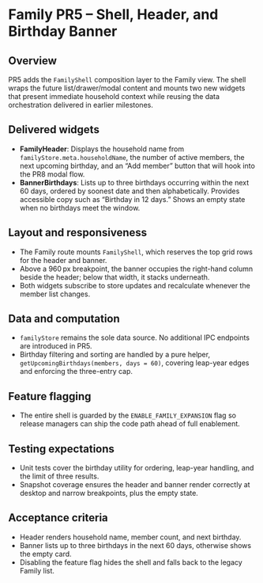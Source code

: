 # Family PR5 – Shell, Header, and Birthday Banner

## Overview
PR5 adds the `FamilyShell` composition layer to the Family view. The shell wraps the future list/drawer/modal content and mounts two new widgets that present immediate household context while reusing the data orchestration delivered in earlier milestones.

## Delivered widgets
- **FamilyHeader**: Displays the household name from `familyStore.meta.householdName`, the number of active members, the next upcoming birthday, and an “Add member” button that will hook into the PR8 modal flow.
- **BannerBirthdays**: Lists up to three birthdays occurring within the next 60 days, ordered by soonest date and then alphabetically. Provides accessible copy such as “Birthday in 12 days.” Shows an empty state when no birthdays meet the window.

## Layout and responsiveness
- The Family route mounts `FamilyShell`, which reserves the top grid rows for the header and banner.
- Above a 960 px breakpoint, the banner occupies the right-hand column beside the header; below that width, it stacks underneath.
- Both widgets subscribe to store updates and recalculate whenever the member list changes.

## Data and computation
- `familyStore` remains the sole data source. No additional IPC endpoints are introduced in PR5.
- Birthday filtering and sorting are handled by a pure helper, `getUpcomingBirthdays(members, days = 60)`, covering leap-year edges and enforcing the three-entry cap.

## Feature flagging
- The entire shell is guarded by the `ENABLE_FAMILY_EXPANSION` flag so release managers can ship the code path ahead of full enablement.

## Testing expectations
- Unit tests cover the birthday utility for ordering, leap-year handling, and the limit of three results.
- Snapshot coverage ensures the header and banner render correctly at desktop and narrow breakpoints, plus the empty state.

## Acceptance criteria
- Header renders household name, member count, and next birthday.
- Banner lists up to three birthdays in the next 60 days, otherwise shows the empty card.
- Disabling the feature flag hides the shell and falls back to the legacy Family list.
